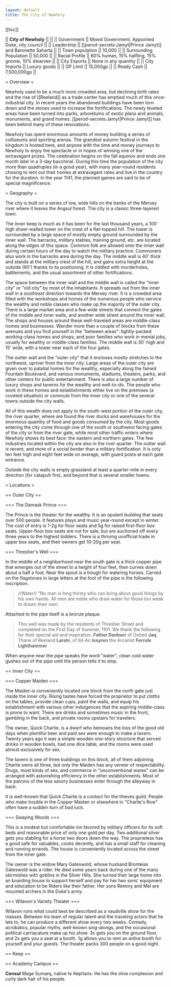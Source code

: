 ```yaml
---
layout: default
title: The City of Newholy
---
```


[[toc]] 

|| **City of Newholy** || ||
|| Government || Mixed Government.  Appointed Duke, city council ||
|| Leadership || [[perod-secrets:Jamyt|Prince Jamyt]] and Baronette Saharta ||
|| Town population || 10,000 ||
|| Surrounding Population || 50,000 ||
|| Racial Profile || 60% human, 15% halfling, 15% gnome, 10% dwarven ||
|| City Exports || None in any quantity ||
|| City Imports || Luxury goods ||
|| GP Limit || 15,000gp ||
|| Ready Cash || 7,500,000gp ||

= Overview =

Newholy used to be a much more crowded area, but declining birth rates and the rise of [[Reeland]] as a trade center has emptied much of this once-industrial city.  In recent years the abandoned buildings have been torn down and the stones used to increase the fortifications.  The newly leveled areas have been turned into parks, arboretums of exotic plans and animals, monuments, and grand homes.  [[perod-secrets:Jamyt|Prince Jamyt]] has been behind many of these renovations.

Newholy has spent enormous amounts of money building a series of colliseums and sporting arenas.  The grandest autumn festival in the kingdom is hosted here, and anyone with the time and money journeys to Newholy to enjoy the spectacle or in hopes of winning one of the extravagant prizes.  The celebration begins on the fall equinox and ends one month later in a 3-day bacchinal.  During this time the population of the city more than quadruples (in a good year), with many year-round residents chosing to rent out their homes at extravagant rates and live in the country for the duration.  In the year 1141, the planned games are said to be of special magnificence.

= Geography =

The city is built on a series of low, wide hills on the banks of the Mersey river where it leaves the Angsul forest.  The city is a classic three-layered town.  

The inner keep is much as it has been for the last thousand years, a 100' high sheer-walled tower on the crest of a flat-topped hill.  The tower is surrounded by a large space of mostly empty ground surrounded by the inner wall. The barracks, military stables, training ground, etc. are located along the edges of this space.  Common folk are allowed onto the inner wall during certain hours of the day to watch the military practice.  Commoners also work in the barracks area during the day.  The middle wall is 40' thick and stands at the military crest of the hill, and gains extra height at the outside (60') thanks to its positioning.  It is riddled with murderholes, battlements, and the usual assortment of other fortifications.


The space between the inner wall and the middle wall is called the "inner city" or "old city" by most of the inhabitants.  It spreads out from the inner wall in a southeast direction towards the Mersey river.  It is a crowded area filled with the workshops and homes of the numerous people who service the wealthy and noble classes who make up the majority of the outer city.  There is a large market area and a few wide streets that connect the gates of the middle and inner walls, and another wide street around the inner wall.  The shops and houses around these well-traveled areas are middle-class homes and businesses.  Wander more than a couple of blocks from these avenues and you find yourself in the "between areas": tightly-packed working-class homes and shops, and poor families who work in menial jobs, usually for wealthy or middle-class families.  The middle wall is 30' high and 15' wide, with a tower near each of the four gates.

The outter wall and the "outer city" that it encloses mostly stretches to the northwest, upriver from the inner city.  Large areas of the outer city are given over to palatial homes for the wealthy, especially along the famed Fountain Boulevard, and various monuments, stadiums, theaters, parks, and other centers for public entertainment.  There is also a large number of luxury shops and taverns for the wealthy and well-to-do.  The people who work in these homes and establishments either live on the premises (a coveted situation) or commute from the inner city or one of the several towns outside the city walls.  

All of this wealth does not apply to the south-west portion of the outer city, the river quarter, where are found the river docks and warehouses for the enormous quantity of food and goods consumed by the city.  Most goods entering the city come through one of the south or southwest facing gates of the city or from the river gate, while most other traffic enters where Newholy shows its best face: the eastern and northern gates.  The few industries located within the city are also in the river quarter.  The outter wall is recent, and more of a social border than a military fortification.  It is only ten feet high and eight feet wide on average, with guard posts at each gate entrance.

Outside the city walls is empty grassland at least a quarter-mile in every direction (for catapult fire), and beyond that is several smaller towns.

= Locations =

== Outer City ==

=== The Damask Prince ===

The Prince is the theater for the wealthy.  It is an opulent building that seats over 500 people.  It features plays and music year-round except in winter.  The cost of entry is 1-2g for floor seats and 5g for raised first-floor box seats.  Upper-floor box seats are not for sale, but are auctioned off every three years to the highest bidders.  There is a thriving unofficial trade in upper box seats, and their owners get 10-20g per seat.

=== Thresher's Well ===

In the middle of a neighborhood near the south gate is a thick copper pipe that emerges out of the street to a height of four feet, then curves down about a half a foot.  Near the spout is a trough for watering horses.  Carved on the flagstones in large letters at the foot of the pipe is the following inscription.

> //Water//
> "No man is long thirsty who can bring 
> about good things by his own hands.
> All men are noble who draw water for 
> those too weak to drawn their own.

Attached to the pipe itself is a bronze plaque.

> This well was made by the residents of Thresher Street 
> and completed on the First Day of Summer, 1101.  We 
> thank the following for their special aid and inspiration.
> **Father Danburr** of Oxhed
> **Jaq**, Thane of Reeland
> **Larshi**, of Ild-An
> **Issyren** the Arcanist
> **Ferrule Lighthammer**

When anyone near the pipe speaks the word "water", clean cold water gushes out of the pipe until the person tells it to stop.

== Inner City ==

=== Copper Maiden ===

The Maiden is conveniently located one block from the north gate just inside the inner city.  Rising tastes have forced the proprietor to put cloths on the tables, provide clean cups, paint the walls, and equip his establishment with various other indulgences that the aspiring middle-class is prone to want.  There are drinks and sometimes music in the front, gambling in the back, and private rooms upstairs for travelers.  

The owner, Quick Charlie, is a dwarf who bemoans the loss of the good old days when plentiful beer and paid sex were enough to make a tavern.  Twenty years ago it was a simple wooden one-story structure that served drinks in wooden bowls, had one dice table, and the rooms were used almost exclusively for sex.  

The tavern is one of three buildings on this block, all of them adjoining.  Charlie owns all three, but only the Maiden has any veneer of respectability.  Drugs, most kinds of sex, and commerce in "unconventional wares" can be arranged with astonishing efficiency in the other establishments.  Most of the patrons of the less savory businesses enter through the alleyway in back.

It is well-known that Quick Charlie is a contact for the thieves guild.  People who make trouble in the Copper Maiden or elsewhere in "Charlie's Row" often have a sudden turn of bad luck.

=== Swaying Woods ===

This is a modest but comfortable inn favored by military officers for its soft beds and reasonable price of only one gold per day.  Two additional silver gets you stabling for a horse two doors down the way.  The proprietess has a good safe for valuables, cooks decently, and has a small staff for cleaning and running errands.  The house is conveniently located across the street from the inner gate.  

The owner is the widow Mary Gateswold, whose husband Bronteias Gateswold was a rider.  He died some years back during one of the many skirmishes with goblins in the Silver Hills.  She turned their large home into an boarding house to support herself and pay for her two sons' equipment and education to be Riders like their father.  Her sons Remmy and Mel are mounted archers in the Duke's army.

=== Wilavon's Variety Theater ===

Wilavon runs what could best be described as a vaudville show for the masses.  Between his team of regular talent and the traveling actors that he lets to, he can produce a different show every two weeks.  Comedy, acrobatics, popular myths, well-known sing-alongs, and the occasional political carriacature make up his show.  3c gets you on the ground floor, and 2s gets you a seat at a booth.  1g allows you to rent an entire booth for yourself and your guests.  The theater packs 300 people on a good night.

== Keep ==

== Academy Campus ==

**Consul** Mage Sumarq, native to Kepharix.  He has the olive complexion and curly dark hair of his people.

